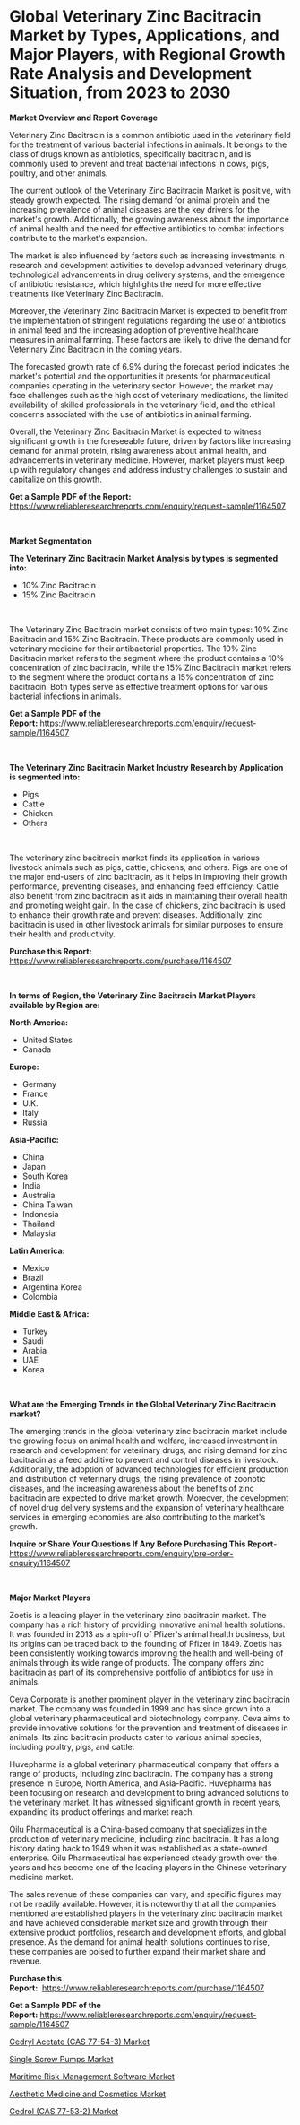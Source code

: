 <p><h1>Global Veterinary Zinc Bacitracin Market by Types, Applications, and Major Players, with Regional Growth Rate Analysis and Development Situation, from 2023 to 2030</h1></p><p><strong>Market Overview and Report Coverage</strong></p>
<p><p>Veterinary Zinc Bacitracin is a common antibiotic used in the veterinary field for the treatment of various bacterial infections in animals. It belongs to the class of drugs known as antibiotics, specifically bacitracin, and is commonly used to prevent and treat bacterial infections in cows, pigs, poultry, and other animals.</p><p>The current outlook of the Veterinary Zinc Bacitracin Market is positive, with steady growth expected. The rising demand for animal protein and the increasing prevalence of animal diseases are the key drivers for the market's growth. Additionally, the growing awareness about the importance of animal health and the need for effective antibiotics to combat infections contribute to the market's expansion.</p><p>The market is also influenced by factors such as increasing investments in research and development activities to develop advanced veterinary drugs, technological advancements in drug delivery systems, and the emergence of antibiotic resistance, which highlights the need for more effective treatments like Veterinary Zinc Bacitracin.</p><p>Moreover, the Veterinary Zinc Bacitracin Market is expected to benefit from the implementation of stringent regulations regarding the use of antibiotics in animal feed and the increasing adoption of preventive healthcare measures in animal farming. These factors are likely to drive the demand for Veterinary Zinc Bacitracin in the coming years.</p><p>The forecasted growth rate of 6.9% during the forecast period indicates the market's potential and the opportunities it presents for pharmaceutical companies operating in the veterinary sector. However, the market may face challenges such as the high cost of veterinary medications, the limited availability of skilled professionals in the veterinary field, and the ethical concerns associated with the use of antibiotics in animal farming.</p><p>Overall, the Veterinary Zinc Bacitracin Market is expected to witness significant growth in the foreseeable future, driven by factors like increasing demand for animal protein, rising awareness about animal health, and advancements in veterinary medicine. However, market players must keep up with regulatory changes and address industry challenges to sustain and capitalize on this growth.</p></p>
<p><strong>Get a Sample PDF of the Report:</strong> <a href="https://www.reliableresearchreports.com/enquiry/request-sample/1164507">https://www.reliableresearchreports.com/enquiry/request-sample/1164507</a></p>
<p>&nbsp;</p>
<p><strong>Market Segmentation</strong></p>
<p><strong>The Veterinary Zinc Bacitracin Market Analysis by types is segmented into:</strong></p>
<p><ul><li>10% Zinc Bacitracin</li><li>15% Zinc Bacitracin</li></ul></p>
<p>&nbsp;</p>
<p><p>The Veterinary Zinc Bacitracin market consists of two main types: 10% Zinc Bacitracin and 15% Zinc Bacitracin. These products are commonly used in veterinary medicine for their antibacterial properties. The 10% Zinc Bacitracin market refers to the segment where the product contains a 10% concentration of zinc bacitracin, while the 15% Zinc Bacitracin market refers to the segment where the product contains a 15% concentration of zinc bacitracin. Both types serve as effective treatment options for various bacterial infections in animals.</p></p>
<p><strong>Get a Sample PDF of the Report:</strong>&nbsp;<a href="https://www.reliableresearchreports.com/enquiry/request-sample/1164507">https://www.reliableresearchreports.com/enquiry/request-sample/1164507</a></p>
<p>&nbsp;</p>
<p><strong>The Veterinary Zinc Bacitracin Market Industry Research by Application is segmented into:</strong></p>
<p><ul><li>Pigs</li><li>Cattle</li><li>Chicken</li><li>Others</li></ul></p>
<p>&nbsp;</p>
<p><p>The veterinary zinc bacitracin market finds its application in various livestock animals such as pigs, cattle, chickens, and others. Pigs are one of the major end-users of zinc bacitracin, as it helps in improving their growth performance, preventing diseases, and enhancing feed efficiency. Cattle also benefit from zinc bacitracin as it aids in maintaining their overall health and promoting weight gain. In the case of chickens, zinc bacitracin is used to enhance their growth rate and prevent diseases. Additionally, zinc bacitracin is used in other livestock animals for similar purposes to ensure their health and productivity.</p></p>
<p><strong>Purchase this Report:</strong>&nbsp; <a href="https://www.reliableresearchreports.com/purchase/1164507">https://www.reliableresearchreports.com/purchase/1164507</a></p>
<p>&nbsp;</p>
<p><strong>In terms of Region, the Veterinary Zinc Bacitracin Market Players available by Region are:</strong></p>
<p>
    <p> <strong> North America: </strong>
        <ul>
            <li>United States</li>
            <li>Canada</li>
        </ul>
        </p> 
    <p> <strong> Europe: </strong>
        <ul>
            <li>Germany</li>
            <li>France</li>
            <li>U.K.</li>
            <li>Italy</li>
            <li>Russia</li>
        </ul>
        </p> 
    <p> <strong> Asia-Pacific: </strong>
        <ul>
            <li>China</li>
            <li>Japan</li>
            <li>South Korea</li>
            <li>India</li>
            <li>Australia</li>
            <li>China Taiwan</li>
            <li>Indonesia</li>
            <li>Thailand</li>
            <li>Malaysia</li>
        </ul>
        </p> 
    <p> <strong> Latin America: </strong>
        <ul>
            <li>Mexico</li>
            <li>Brazil</li>
            <li>Argentina Korea</li>
            <li>Colombia</li>
        </ul>
        </p> 
    <p> <strong> Middle East & Africa: </strong>
        <ul>
            <li>Turkey</li>
            <li>Saudi</li>
            <li>Arabia</li>
            <li>UAE</li>
            <li>Korea</li>
        </ul>
    </p>
    </p>
<p>&nbsp;</p>
<p><strong>What are the Emerging Trends in the Global Veterinary Zinc Bacitracin market?</strong></p>
<p><p>The emerging trends in the global veterinary zinc bacitracin market include the growing focus on animal health and welfare, increased investment in research and development for veterinary drugs, and rising demand for zinc bacitracin as a feed additive to prevent and control diseases in livestock. Additionally, the adoption of advanced technologies for efficient production and distribution of veterinary drugs, the rising prevalence of zoonotic diseases, and the increasing awareness about the benefits of zinc bacitracin are expected to drive market growth. Moreover, the development of novel drug delivery systems and the expansion of veterinary healthcare services in emerging economies are also contributing to the market's growth.</p></p>
<p><strong>Inquire or Share Your Questions If Any Before Purchasing This Report</strong>- <a href="https://www.reliableresearchreports.com/enquiry/pre-order-enquiry/1164507">https://www.reliableresearchreports.com/enquiry/pre-order-enquiry/1164507</a></p>
<p>&nbsp;</p>
<p><strong>Major Market Players</strong></p>
<p><p>Zoetis is a leading player in the veterinary zinc bacitracin market. The company has a rich history of providing innovative animal health solutions. It was founded in 2013 as a spin-off of Pfizer's animal health business, but its origins can be traced back to the founding of Pfizer in 1849. Zoetis has been consistently working towards improving the health and well-being of animals through its wide range of products. The company offers zinc bacitracin as part of its comprehensive portfolio of antibiotics for use in animals.</p><p>Ceva Corporate is another prominent player in the veterinary zinc bacitracin market. The company was founded in 1999 and has since grown into a global veterinary pharmaceutical and biotechnology company. Ceva aims to provide innovative solutions for the prevention and treatment of diseases in animals. Its zinc bacitracin products cater to various animal species, including poultry, pigs, and cattle.</p><p>Huvepharma is a global veterinary pharmaceutical company that offers a range of products, including zinc bacitracin. The company has a strong presence in Europe, North America, and Asia-Pacific. Huvepharma has been focusing on research and development to bring advanced solutions to the veterinary market. It has witnessed significant growth in recent years, expanding its product offerings and market reach.</p><p>Qilu Pharmaceutical is a China-based company that specializes in the production of veterinary medicine, including zinc bacitracin. It has a long history dating back to 1949 when it was established as a state-owned enterprise. Qilu Pharmaceutical has experienced steady growth over the years and has become one of the leading players in the Chinese veterinary medicine market.</p><p>The sales revenue of these companies can vary, and specific figures may not be readily available. However, it is noteworthy that all the companies mentioned are established players in the veterinary zinc bacitracin market and have achieved considerable market size and growth through their extensive product portfolios, research and development efforts, and global presence. As the demand for animal health solutions continues to rise, these companies are poised to further expand their market share and revenue.</p></p>
<p><strong>Purchase this Report:</strong>&nbsp;&nbsp;<a href="https://www.reliableresearchreports.com/purchase/1164507">https://www.reliableresearchreports.com/purchase/1164507</a></p>
<p></p>
<p><strong>Get a Sample PDF of the Report:</strong>&nbsp;<a href="https://www.reliableresearchreports.com/enquiry/request-sample/1164507">https://www.reliableresearchreports.com/enquiry/request-sample/1164507</a></p>
<p><p><a href="https://issuu.com/reportprime-2/docs/cedryl-acetate-cas-77-54-3-market-size-2030.pptx?fr=xKAE9_zU1NQ">Cedryl Acetate (CAS 77-54-3) Market</a></p><p><a href="https://medium.com/@patriciaday39/single-screw-pumps-market-size-growth-forecast-2023-2030-c8c9f0552fde">Single Screw Pumps Market</a></p><p><a href="https://github.com/ChiragRp1/Market-Research-Report-List-1/blob/main/maritime-risk-management-software-market.md">Maritime Risk-Management Software Market</a></p><p><a href="https://github.com/ChiragRP21/Market-Research-Report-List-1/blob/main/aesthetic-medicine-and-cosmetics-market.md">Aesthetic Medicine and Cosmetics Market</a></p><p><a href="https://issuu.com/reportprime-2/docs/cedrol-cas-77-53-2-market-size-2030.pptx?fr=xKAE9_zU1NQ">Cedrol (CAS 77-53-2) Market</a></p></p>